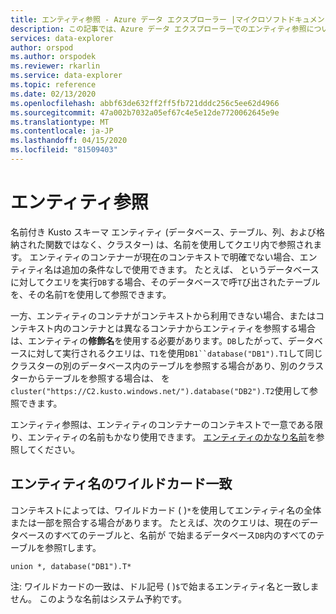 ```yaml
---
title: エンティティ参照 - Azure データ エクスプローラー |マイクロソフトドキュメント
description: この記事では、Azure データ エクスプローラーでのエンティティ参照について説明します。
services: data-explorer
author: orspod
ms.author: orspodek
ms.reviewer: rkarlin
ms.service: data-explorer
ms.topic: reference
ms.date: 02/13/2020
ms.openlocfilehash: abbf63de632ff2ff5fb721dddc256c5ee62d4966
ms.sourcegitcommit: 47a002b7032a05ef67c4e5e12de7720062645e9e
ms.translationtype: MT
ms.contentlocale: ja-JP
ms.lasthandoff: 04/15/2020
ms.locfileid: "81509403"
---
```

# <a name="entity-references"></a>エンティティ参照

名前付き Kusto スキーマ エンティティ (データベース、テーブル、列、および格納された関数ではなく、クラスター) は、名前を使用してクエリ内で参照されます。 エンティティのコンテナーが現在のコンテキストで明確でない場合、エンティティ名は追加の条件なしで使用できます。 たとえば、 というデータベースに対してクエリを実行`DB`する場合、そのデータベースで呼`T`び出されたテーブルを、その名前`T`を使用して参照できます。

一方、エンティティのコンテナがコンテキストから利用できない場合、またはコンテキスト内のコンテナとは異なるコンテナからエンティティを参照する場合は、エンティティの**修飾名**を使用する必要があります。`DB`したがって、データベースに対して実行されるクエリは、`T1`を使用`DB1``database("DB1").T1`して同じクラスターの別のデータベース内のテーブルを参照する場合があり、別のクラスターからテーブルを参照する場合は、 を`cluster("https://C2.kusto.windows.net/").database("DB2").T2`使用して参照できます。

エンティティ参照は、エンティティのコンテナーのコンテキストで一意である限り、エンティティの名前もかなり使用できます。 [エンティティのかなり名前](./entity-names.md#entity-pretty-names)を参照してください。

## <a name="wildcard-matching-for-entity-names"></a>エンティティ名のワイルドカード一致

コンテキストによっては、ワイルドカード ( )`*`を使用してエンティティ名の全体または一部を照合する場合があります。 たとえば、次のクエリは、現在のデータベースのすべてのテーブルと、名前が で始まるデータベース`DB`内のすべてのテーブルを参照`T`します。

```kusto
union *, database("DB1").T*
```

注: ワイルドカードの一致は、ドル記号 ( )`$`で始まるエンティティ名と一致しません。
このような名前はシステム予約です。



